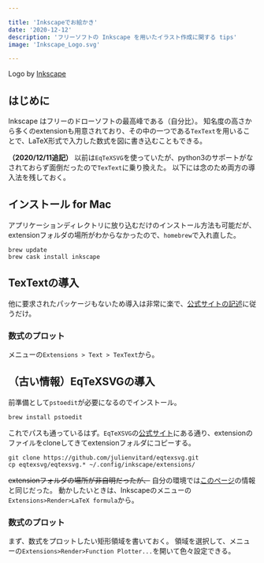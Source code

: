 ```yaml
---

title: 'Inkscapeでお絵かき'
date: '2020-12-12'
description: 'フリーソフトの Inkscape を用いたイラスト作成に関する tips'
image: 'Inkscape_Logo.svg'

---
```


Logo by <a href="https://inkscape.org/" target="_blank">Inkscape</a>

## はじめに

Inkscape はフリーのドローソフトの最高峰である（自分比）。
知名度の高さから多くのextensionも用意されており、その中の一つである`TexText`を用いることで、LaTeX形式で入力した数式を図に書き込むこともできる。

**（2020/12/11追記）**
以前は`EqTeXSVG`を使っていたが、python3のサポートがなされておらず面倒だったので`TexText`に乗り換えた。
以下には念のため両方の導入法を残しておく。

## インストール for Mac

アプリケーションディレクトリに放り込むだけのインストール方法も可能だが、extensionフォルダの場所がわからなかったので、`homebrew`で入れ直した。

```shell
brew update
brew cask install inkscape
```

## TexTextの導入

他に要求されたパッケージもないため導入は非常に楽で、[公式サイトの記述](https://textext.github.io/textext/install/macos.html)に従うだけ。

### 数式のプロット

メニューの`Extensions > Text > TexText`から。

## （古い情報）EqTeXSVGの導入

前準備として`pstoedit`が必要になるのでインストール。

```shell
brew install pstoedit
```

これでパスも通っているはず。`EqTeXSVG`の[公式サイト](https://www.julienvitard.eu/en/eqtexsvg_en.html)にある通り、extensionのファイルをcloneしてきてextensionフォルダにコピーする。

```shell
git clone https://github.com/julienvitard/eqtexsvg.git
cp eqtexsvg/eqtexsvg.* ~/.config/inkscape/extensions/
```

~~extensionフォルダの場所が非自明だったが、~~ 自分の環境では[このページ](https://tesselace.com/2017/10/31/inkscape-on-mac-os-x/)の情報と同じだった。
動かしたいときは、Inkscapeのメニューの`Extensions>Render>LaTeX formula`から。

### 数式のプロット

まず、数式をプロットしたい矩形領域を書いておく。
領域を選択して、メニューの`Extensions>Render>Function Plotter...`を開いて色々設定できる。
